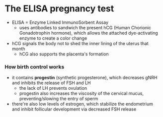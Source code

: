 # The ELISA pregnancy test

* ELISA = Enzyme Linked ImmunoSorbent Assay
  * uses antibodies to sandwich the present hCG (Human Chorionic Gonadotrophin hormone), which allows the attached dye-activating enzyme to create a color change
* hCG signals the body not to shed the inner lining of the uterus that month
  * hCG also supports the placenta's formation

### How birth control works

* it contains **progestin** (synthetic progesterone), which decreases gNRH and inhibits the release of FSH and LH
  * the lack of LH prevents ovulation
  * progestin also increases the viscosity of the cervical mucus, preventing/slowing the entry of sperm
* there're also low levels of estrogen, which stabilize the endometrium and inhibit follicular development via decreased FSH release


